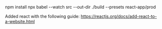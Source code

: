 npm install
npx babel --watch src --out-dir ./build --presets react-app/prod

Added react with the following guide: https://reactjs.org/docs/add-react-to-a-website.html
